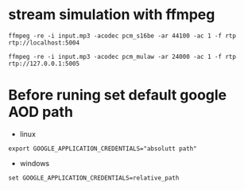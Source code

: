# stream simulation with ffmpeg

```
ffmpeg -re -i input.mp3 -acodec pcm_s16be -ar 44100 -ac 1 -f rtp rtp://localhost:5004
```

```
ffmpeg -re -i input.mp3 -acodec pcm_mulaw -ar 24000 -ac 1 -f rtp rtp://127.0.0.1:5005
```

# Before runing set default google AOD path

- linux

```
export GOOGLE_APPLICATION_CREDENTIALS="absolutt path"
```

- windows

```
set GOOGLE_APPLICATION_CREDENTIALS=relative_path
```
